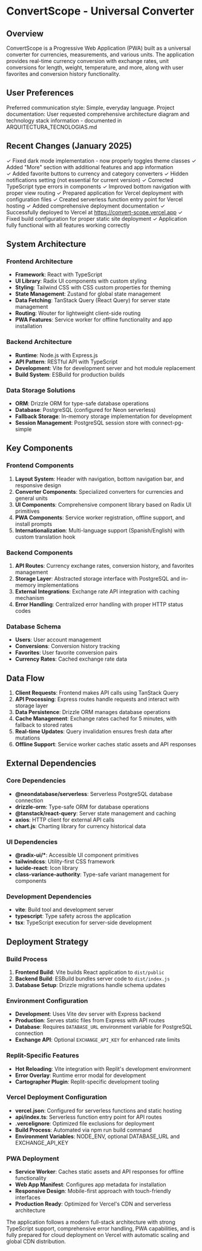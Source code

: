 # ConvertScope - Universal Converter

## Overview

ConvertScope is a Progressive Web Application (PWA) built as a universal converter for currencies, measurements, and various units. The application provides real-time currency conversion with exchange rates, unit conversions for length, weight, temperature, and more, along with user favorites and conversion history functionality.

## User Preferences

Preferred communication style: Simple, everyday language.
Project documentation: User requested comprehensive architecture diagram and technology stack information - documented in ARQUITECTURA_TECNOLOGIAS.md

## Recent Changes (January 2025)

✓ Fixed dark mode implementation - now properly toggles theme classes
✓ Added "More" section with additional features and app information  
✓ Added favorite buttons to currency and category converters
✓ Hidden notifications setting (not essential for current version)
✓ Corrected TypeScript type errors in components
✓ Improved bottom navigation with proper view routing
✓ Prepared application for Vercel deployment with configuration files
✓ Created serverless function entry point for Vercel hosting
✓ Added comprehensive deployment documentation
✓ Successfully deployed to Vercel at https://convert-scope.vercel.app
✓ Fixed build configuration for proper static site deployment
✓ Application fully functional with all features working correctly

## System Architecture

### Frontend Architecture
- **Framework**: React with TypeScript
- **UI Library**: Radix UI components with custom styling
- **Styling**: Tailwind CSS with CSS custom properties for theming
- **State Management**: Zustand for global state management
- **Data Fetching**: TanStack Query (React Query) for server state management
- **Routing**: Wouter for lightweight client-side routing
- **PWA Features**: Service worker for offline functionality and app installation

### Backend Architecture
- **Runtime**: Node.js with Express.js
- **API Pattern**: RESTful API with TypeScript
- **Development**: Vite for development server and hot module replacement
- **Build System**: ESBuild for production builds

### Data Storage Solutions
- **ORM**: Drizzle ORM for type-safe database operations
- **Database**: PostgreSQL (configured for Neon serverless)
- **Fallback Storage**: In-memory storage implementation for development
- **Session Management**: PostgreSQL session store with connect-pg-simple

## Key Components

### Frontend Components
1. **Layout System**: Header with navigation, bottom navigation bar, and responsive design
2. **Converter Components**: Specialized converters for currencies and general units
3. **UI Components**: Comprehensive component library based on Radix UI primitives
4. **PWA Components**: Service worker registration, offline support, and install prompts
5. **Internationalization**: Multi-language support (Spanish/English) with custom translation hook

### Backend Components
1. **API Routes**: Currency exchange rates, conversion history, and favorites management
2. **Storage Layer**: Abstracted storage interface with PostgreSQL and in-memory implementations
3. **External Integrations**: Exchange rate API integration with caching mechanism
4. **Error Handling**: Centralized error handling with proper HTTP status codes

### Database Schema
- **Users**: User account management
- **Conversions**: Conversion history tracking
- **Favorites**: User favorite conversion pairs
- **Currency Rates**: Cached exchange rate data

## Data Flow

1. **Client Requests**: Frontend makes API calls using TanStack Query
2. **API Processing**: Express routes handle requests and interact with storage layer
3. **Data Persistence**: Drizzle ORM manages database operations
4. **Cache Management**: Exchange rates cached for 5 minutes, with fallback to stored rates
5. **Real-time Updates**: Query invalidation ensures fresh data after mutations
6. **Offline Support**: Service worker caches static assets and API responses

## External Dependencies

### Core Dependencies
- **@neondatabase/serverless**: Serverless PostgreSQL database connection
- **drizzle-orm**: Type-safe ORM for database operations
- **@tanstack/react-query**: Server state management and caching
- **axios**: HTTP client for external API calls
- **chart.js**: Charting library for currency historical data

### UI Dependencies
- **@radix-ui/\***: Accessible UI component primitives
- **tailwindcss**: Utility-first CSS framework
- **lucide-react**: Icon library
- **class-variance-authority**: Type-safe variant management for components

### Development Dependencies
- **vite**: Build tool and development server
- **typescript**: Type safety across the application
- **tsx**: TypeScript execution for server-side development

## Deployment Strategy

### Build Process
1. **Frontend Build**: Vite builds React application to `dist/public`
2. **Backend Build**: ESBuild bundles server code to `dist/index.js`
3. **Database Setup**: Drizzle migrations handle schema updates

### Environment Configuration
- **Development**: Uses Vite dev server with Express backend
- **Production**: Serves static files from Express with API routes
- **Database**: Requires `DATABASE_URL` environment variable for PostgreSQL connection
- **Exchange API**: Optional `EXCHANGE_API_KEY` for enhanced rate limits

### Replit-Specific Features
- **Hot Reloading**: Vite integration with Replit's development environment
- **Error Overlay**: Runtime error modal for development
- **Cartographer Plugin**: Replit-specific development tooling

### Vercel Deployment Configuration
- **vercel.json**: Configured for serverless functions and static hosting
- **api/index.ts**: Serverless function entry point for API routes
- **.vercelignore**: Optimized file exclusions for deployment
- **Build Process**: Automated via npm run build command
- **Environment Variables**: NODE_ENV, optional DATABASE_URL and EXCHANGE_API_KEY

### PWA Deployment
- **Service Worker**: Caches static assets and API responses for offline functionality
- **Web App Manifest**: Configures app metadata for installation
- **Responsive Design**: Mobile-first approach with touch-friendly interfaces
- **Production Ready**: Optimized for Vercel's CDN and serverless architecture

The application follows a modern full-stack architecture with strong TypeScript support, comprehensive error handling, PWA capabilities, and is fully prepared for cloud deployment on Vercel with automatic scaling and global CDN distribution.